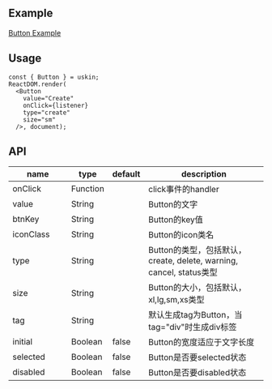 ## Example
<a href="./button.html" target="_blank">Button Example</a>

## Usage
```
const { Button } = uskin;
ReactDOM.render(
  <Button
    value="Create"
    onClick={listener}
    type="create"
    size="sm"
  />, document);
```

## API
<table>
  <thead>
    <tr>
      <th style="width: 100px;">name</th>
      <th style="width: 50px;">type</th>
      <th style="width: 50px;">default</th>
      <th>description</th>
    </tr>
  </thead>
  <tbody>
    <tr>
      <td>onClick</td>
      <td>Function</td>
      <td></td>
      <td>click事件的handler</td>
    </tr>
    <tr>
      <td>value</td>
      <td>String</td>
      <td></td>
      <td>Button的文字</td>
    </tr>
    <tr>
      <td>btnKey</td>
      <td>String</td>
      <td></td>
      <td>Button的key值</td>
    </tr>
    <tr>
      <td>iconClass</td>
      <td>String</td>
      <td></td>
      <td>Button的icon类名</td>
    </tr>
    <tr>
      <td>type</td>
      <td>String</td>
      <td></td>
      <td>Button的类型，包括默认，create, delete, warning, cancel, status类型</td>
    </tr>
    <tr>
      <td>size</td>
      <td>String</td>
      <td></td>
      <td>Button的大小，包括默认，xl,lg,sm,xs类型</td>
    </tr>
    <tr>
      <td>tag</td>
      <td>String</td>
      <td></td>
      <td>默认生成tag为Button，当tag="div"时生成div标签</td>
    </tr>
    <tr>
      <td>initial</td>
      <td>Boolean</td>
      <td>false</td>
      <td>Button的宽度适应于文字长度</td>
    </tr>
    <tr>
      <td>selected</td>
      <td>Boolean</td>
      <td>false</td>
      <td>Button是否要selected状态</td>
    </tr>
    <tr>
      <td>disabled</td>
      <td>Boolean</td>
      <td>false</td>
      <td>Button是否要disabled状态</td>
    </tr>
  </tbody>
</table>
